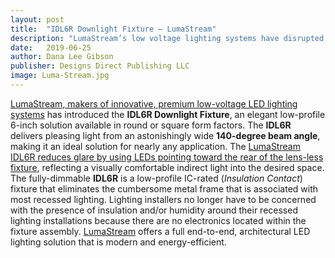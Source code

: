 ```yaml
---
layout: post
title:  "IDL6R Downlight Fixture – LumaStream"
description: "LumaStream’s low voltage lighting systems have disrupted the lighting industry in the greatest possible way. Through innovative actions, we have accomplished reduced energy consumption across-the-board."
date:   2019-06-25
author: Dana Lee Gibson
publisher: Designs Direct Publishing LLC
image: Luma-Stream.jpg
---
```


[LumaStream, makers of innovative, premium low-voltage LED lighting systems](https://www.lumastream.com/) has introduced the **IDL6R Downlight Fixture**, an elegant low-profile 6-inch solution available in round or square form factors. The **IDL6R** delivers pleasing light from an astonishingly wide **140-degree beam angle**, making it an ideal solution for nearly any application. <!--more-->The [LumaStream IDL6R reduces glare by using LEDs pointing toward the rear of the lens-less fixture](https://www.lumastream.com/), reflecting a visually comfortable indirect light into the desired space. The fully-dimmable **IDL6R** is a low-profile IC-rated (*Insulation Contact*) fixture that eliminates the cumbersome metal frame that is associated with most recessed lighting. Lighting installers no longer have to be concerned with the presence of insulation and/or humidity around their recessed lighting installations because there are no electronics located within the fixture assembly. [LumaStream](https://www.lumastream.com/) offers a full end-to-end, architectural LED lighting solution that is modern and energy-efficient.  

